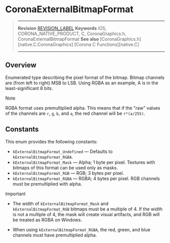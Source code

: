 # CoronaExternalBitmapFormat

> --------------------- ------------------------------------------------------------------------------------------
> __Revision__			[REVISION_LABEL](REVISION_URL)
> __Keywords__			iOS, CORONA_NATIVE_PRODUCT, C, CoronaGraphics.h, CoronaExternalBitmapFormat
> __See also__			[CoronaGraphics.h][native.C.CoronaGraphics]
>						[Corona C Functions][native.C]
> --------------------- ------------------------------------------------------------------------------------------


## Overview

Enumerated type describing the pixel format of the bitmap. Bitmap channels are <nobr>(from left to right)</nobr> MSB to LSB. Using RGBA as an example, A is in the <nobr>least-significant</nobr> 8 bits.

<div class="guide-notebox">
<div class="notebox-title">Note</div>

RGBA format uses premultiplied alpha. This means that if the "raw" values of the channels are `r`, `g`, `b`, and `a`, the red channel will be `r*(a/255)`.

</div>


## Constants

This enum provides the following constants:

* `kExternalBitmapFormat_Undefined` &mdash; Defaults to `kExternalBitmapFormat_RGBA`.
* `kExternalBitmapFormat_Mask` &mdash; Alpha; 1 byte per pixel. Textures with bitmaps of this format can be used only as masks.
* `kExternalBitmapFormat_RGB` &mdash; RGB; 3 bytes per pixel.
* `kExternalBitmapFormat_RGBA` &mdash; RGBA; 4 bytes per pixel. RGB channels must be premultiplied with alpha.

<div class="guide-notebox-imp">
<div class="notebox-title-imp">Important</div>

* The width of `kExternalBitmapFormat_Mask` and `kExternalBitmapFormat_RGB` bitmaps must be a multiple of&nbsp;4. If the width is not a multiple of 4, the mask will create visual artifacts, and RGB will be treated as RGBA on Windows.

* When using `kExternalBitmapFormat_RGBA`, the red, green, and blue channels must have premultiplied alpha.

</div>
